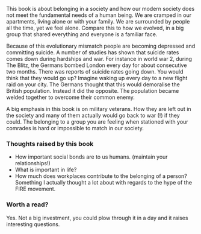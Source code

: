 This book is about belonging in a society and how our modern society does not meet the fundamental needs of a human being. 
We are cramped in our apartments, living alone or with your family.
We are surrounded by people all the time, yet we feel alone.
Compare this to how we evolved, in a big group that shared everything and everyone is a familiar face. 

Because of this evolutionary mismatch people are becoming depressed and committing suicide. 
A number of studies has shown that suicide rates comes down during hardships and war.
For instance in world war 2, during The Blitz, the Germans bombed London every day for about consecutive two months.
There was reports of suicide rates going down.
You would think that they would go up?
Imagine waking up every day to a new flight raid on your city.
The Germans thought that this would demoralise the British population. 
Instead it did the opposite.
The population became welded together to overcome their common enemy. 

A big emphasis in this book is on military veterans.
How they are left out in the society and many of them actually would go back to war (!) if they could.
The belonging to a group you are feeling when stationed with your comrades is hard or impossible to match in our society.

### Thoughts raised by this book
* How important social bonds are to us humans. (maintain your relationships!)
* What is important in life?
* How much does workplaces contribute to the belonging of a person? Something I actually thought a lot about with regards to the hype of the FIRE movement. 

### Worth a read?
Yes. Not a big investment, you could plow through it in a day and it raises interesting questions. 
